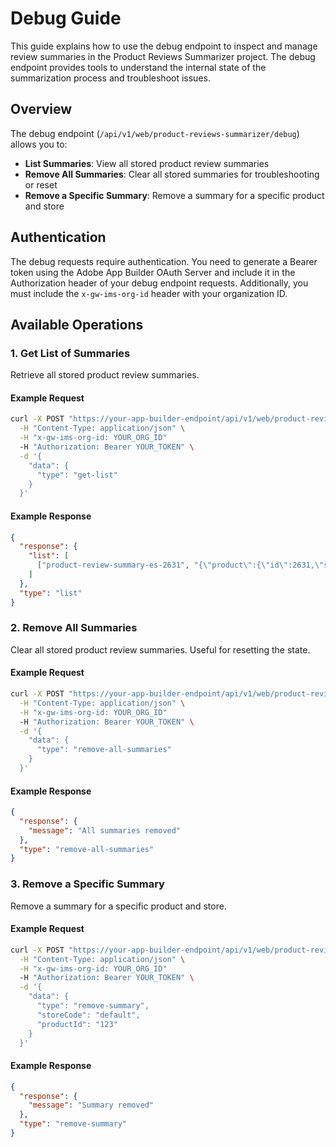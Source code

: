 # Debug Guide

This guide explains how to use the debug endpoint to inspect and manage review summaries in the Product Reviews Summarizer project. The debug endpoint provides tools to understand the internal state of the summarization process and troubleshoot issues.

## Overview

The debug endpoint (`/api/v1/web/product-reviews-summarizer/debug`) allows you to:

- **List Summaries**: View all stored product review summaries
- **Remove All Summaries**: Clear all stored summaries for troubleshooting or reset
- **Remove a Specific Summary**: Remove a summary for a specific product and store

## Authentication

The debug requests require authentication. You need to generate a Bearer token using the Adobe App Builder OAuth Server and include it in the Authorization header of your debug endpoint requests. Additionally, you must include the `x-gw-ims-org-id` header with your organization ID.

## Available Operations

### 1. Get List of Summaries

Retrieve all stored product review summaries.

#### Example Request

```bash
curl -X POST "https://your-app-builder-endpoint/api/v1/web/product-reviews-summarizer/debug" \
  -H "Content-Type: application/json" \
  -H "x-gw-ims-org-id: YOUR_ORG_ID"
  -H "Authorization: Bearer YOUR_TOKEN" \
  -d '{
    "data": {
      "type": "get-list"
    }
  }'
```

#### Example Response

```json
{
  "response": {
    "list": [
      ["product-review-summary-es-2631", "{\"product\":{\"id\":2631,\"sku\":\"134795\",\"name\":\"Pastillas para descalcificar\"},\"summary\":{}}"]
    ]
  },
  "type": "list"
}
```

### 2. Remove All Summaries

Clear all stored product review summaries. Useful for resetting the state.

#### Example Request

```bash
curl -X POST "https://your-app-builder-endpoint/api/v1/web/product-reviews-summarizer/debug" \
  -H "Content-Type: application/json" \
  -H "x-gw-ims-org-id: YOUR_ORG_ID"
  -H "Authorization: Bearer YOUR_TOKEN" \
  -d '{
    "data": {
      "type": "remove-all-summaries"
    }
  }'
```

#### Example Response

```json
{
  "response": {
    "message": "All summaries removed"
  },
  "type": "remove-all-summaries"
}
```

### 3. Remove a Specific Summary

Remove a summary for a specific product and store.

#### Example Request

```bash
curl -X POST "https://your-app-builder-endpoint/api/v1/web/product-reviews-summarizer/debug" \
  -H "Content-Type: application/json" \
  -H "x-gw-ims-org-id: YOUR_ORG_ID"
  -H "Authorization: Bearer YOUR_TOKEN" \
  -d '{
    "data": {
      "type": "remove-summary",
      "storeCode": "default",
      "productId": "123"
    }
  }'
```

#### Example Response

```json
{
  "response": {
    "message": "Summary removed"
  },
  "type": "remove-summary"
}
```
